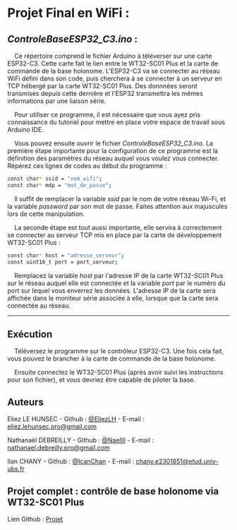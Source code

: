 # Projet Final en WiFi : 

## *ControleBaseESP32_C3.ino* :

&nbsp;&nbsp;&nbsp;&nbsp;Ce répertoire comprend le fichier Arduino à téléverser sur une carte ESP32-C3. Cette carte fait le lien entre le WT32-SC01 Plus et la carte de commande de la base holonome. L'ESP32-C3 va se connecter au réseau WiFi défini dans son code, puis cherchera à se connecter à un serveur en TCP hébergé par la carte WT32-SC01 Plus. Des donnnées seront transmises depuis cette dernière et l'ESP32 transmettra les mêmes informations par une liaison série.

&nbsp;&nbsp;&nbsp;&nbsp;Pour utiliser ce programme, il est nécessaire que vous ayez pris connaissance du tutoriel pour mettre en place votre espace de travail sous Arduino IDE.

&nbsp;&nbsp;&nbsp;&nbsp;Vous pouvez ensuite ouvrir le fichier *ControleBaseESP32_C3.ino*. La première étape importante pour la configuration de ce programme est la définition des paramètres du réseau auquel vous voulez vous connecter. Répérez ces lignes de codes au début du programme :

```bash
const char* ssid = "nom_wifi";
const char* mdp = "mot_de_passe";
```

&nbsp;&nbsp;&nbsp;&nbsp;Il suffit de remplacer la variable *ssid* par le nom de votre réseau Wi-Fi, et la variable *password* par son mot de passe. Faites attention aux majuscules lors de cette manipulation.

&nbsp;&nbsp;&nbsp;&nbsp;La seconde étape est tout aussi importante, elle servira à correctement se connecter au serveur TCP mis en place par la carte de développement WT32-SC01 Plus :

```bash
const char* host = "adresse_serveur";
const uint16_t port = port_serveur;
```

&nbsp;&nbsp;&nbsp;&nbsp;Remplacez la variable *host* par l'adresse IP de la carte WT32-SC01 Plus sur le réseau auquel elle est connectée et la variable *port* par le numéro du port sur lequel vous enverrez les données. L'adresse IP de la carte sera affichée dans le moniteur série associée à elle, lorsque que la carte sera connectée au réseau.

---

## Exécution

&nbsp;&nbsp;&nbsp;&nbsp;Téléversez le programme sur le contrôleur ESP32-C3. Une fois cela fait, vous pouvez le brancher à la carte de commande de la base holonome.

&nbsp;&nbsp;&nbsp;&nbsp;Ensuite connectez le WT32-SC01 Plus (après avoir suivi les instructions pour son fichier), et vous devriez être capable de piloter la base.

## Auteurs
Eliez LE HUNSEC - Github : [@EliezLH](https://github.com/EliezLH) - E-mail : eliez.lehunsec.pro@gmail.com

Nathanaël DEBREILLY - Github : [@Naellll](https://github.com/Naellll) - E-mail : nathanael.debreilly.pro@gmail.com

Ilan CHANY - Github : [@IcanChan](https://github.com/IcanChan) - E-mail : chany.e2301851@etud.univ-ubs.fr

## Projet complet : contrôle de base holonome via WT32-SC01 Plus

Lien Github : [Projet](https://github.com/Naellll/Controle-de-base-holonome-via-WT32-SC01-Plus)
